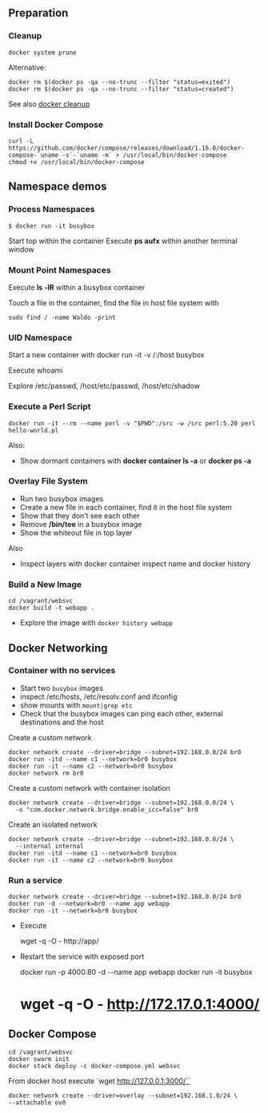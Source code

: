 ## Preparation

### Cleanup

    docker system prune

Alternative:

    docker rm $(docker ps -qa --no-trunc --filter "status=exited")
    docker rm $(docker ps -qa --no-trunc --filter "status=created")

See also [docker cleanup](https://gist.github.com/bastman/5b57ddb3c11942094f8d0a97d461b430)

### Install Docker Compose

    curl -L https://github.com/docker/compose/releases/download/1.16.0/docker-compose-`uname -s`-`uname -m` > /usr/local/bin/docker-compose
    chmod +x /usr/local/bin/docker-compose

## Namespace demos

### Process Namespaces

    $ docker run -it busybox

Start top within the container
Execute **ps aufx** within another terminal window

### Mount Point Namespaces

Execute **ls -lR** within a busybox container

Touch a file in the container, find the file in host file system with

    sudo find / -name Waldo -print

### UID Namespace

Start a new container with docker run -it -v /:/host busybox

Execute whoami

Explore /etc/passwd, /host/etc/passwd, /host/etc/shadow

### Execute a Perl Script

    docker run -it --rm --name perl -v "$PWD":/src -w /src perl:5.20 perl hello-world.pl

Also:
* Show dormant containers with **docker container ls -a** or **docker ps -a**

### Overlay File System

* Run two busybox images
* Create a new file in each container, find it in the host file system
* Show that they don’t see each other
* Remove **/bin/tee** in a busybox image
* Show the whiteout file in top layer

Also
* Inspect layers with docker container inspect name and docker history

### Build a New Image

    cd /vagrant/websvc
    docker build -t webapp .

* Explore the image with `docker history webapp`

## Docker Networking

### Container with no services

* Start two `busybox` images
* inspect /etc/hosts, /etc/resolv.conf and ifconfig
* show mounts with `mount|grep etc`
* Check that the busybox images can ping each other, external destinations and the host

Create a custom network

    docker network create --driver=bridge --subnet=192.168.0.0/24 br0
    docker run -itd --name c1 --network=br0 busybox
    docker run -it --name c2 --network=br0 busybox
    docker network rm br0

Create a custom network with container isolation

    docker network create --driver=bridge --subnet=192.168.0.0/24 \
      -o "com.docker.network.bridge.enable_icc=false" br0

Create an isolated network

    docker network create --driver=bridge --subnet=192.168.0.0/24 \
      --internal internal
    docker run -itd --name c1 --network=br0 busybox
    docker run -it --name c2 --network=br0 busybox

### Run a service

    docker network create --driver=bridge --subnet=192.168.0.0/24 br0
    docker run -d --network=br0 --name app webapp
    docker run -it --network=br0 busybox

* Execute

    wget -q -O - http://app/

* Restart the service with exposed port

    docker run -p 4000:80 -d --name app webapp
    docker run -it busybox
    # wget -q -O - http://172.17.0.1:4000/

## Docker Compose

    cd /vagrant/websvc
    docker swarm init
    docker stack deploy -c docker-compose.yml websvc

From docker host execute `wget http://127.0.0.1:3000/``


    docker network create --driver=overlay --subnet=192.168.1.0/24 \
    --attachable ov0

